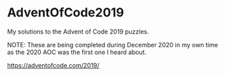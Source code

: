# AdventOfCode2019

My solutions to the Advent of Code 2019 puzzles.

NOTE: These are being completed during December 2020 in my own time as the 2020 AOC was the first one I heard about.

https://adventofcode.com/2019/

